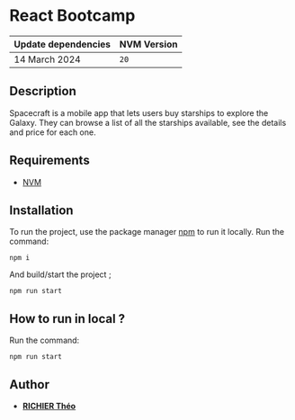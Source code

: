 # React Bootcamp

| Update dependencies | NVM Version |
|:--------------------|:------------| 
| 14 March 2024       | `20`        |

## Description

Spacecraft is a mobile app that lets users buy starships to explore the Galaxy. They can browse a list of all the starships available, see the details and price for each one.

## Requirements

- [NVM](https://github.com/nvm-sh/nvm)

## Installation

To run the project, use the package manager [npm](https://www.npmjs.com/) to run it locally.
Run the command:

```
npm i
```

And build/start the project ;

```
npm run start
```

## How to run in local ?

Run the command:

```
npm run start
```

## Author

- [**RICHIER Théo**](https://github.com/VidarDev)